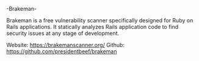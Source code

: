 -Brakeman-

Brakeman is a free vulnerability scanner specifically designed for Ruby on Rails applications. It statically analyzes Rails application code to find security issues at any stage of development.

Website: https://brakemanscanner.org/
Github: https://github.com/presidentbeef/brakeman
